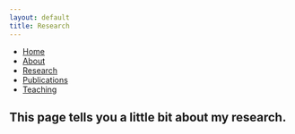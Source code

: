 ```yaml
---
layout: default
title: Research
---
```

<body>

<ul class="sidenav">
  <li><a href="/">Home</a></li>
  <li><a href="/about.html">About</a></li>
  <li><a class="active" href="#research">Research</a></li>
  <li><a href="/publications.html">Publications</a></li>
  <li><a href="/teaching.html">Teaching</a></li>
</ul>

<div class="content">
  <h2>This page tells you a little bit about my research.</h2>
</div>
</body>

